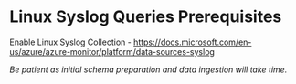 # Linux Syslog Queries Prerequisites

Enable Linux Syslog Collection - https://docs.microsoft.com/en-us/azure/azure-monitor/platform/data-sources-syslog

*Be patient as initial schema preparation and data ingestion will take time.*
